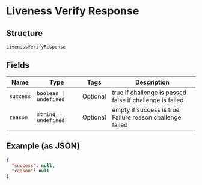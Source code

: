 
# Liveness Verify Response

## Structure

`LivenessVerifyResponse`

## Fields

| Name | Type | Tags | Description |
|  --- | --- | --- | --- |
| `success` | `boolean \| undefined` | Optional | true if challenge is passed false if challenge is failed |
| `reason` | `string \| undefined` | Optional | empty if success is true Failure reason challenge failed |

## Example (as JSON)

```json
{
  "success": null,
  "reason": null
}
```

